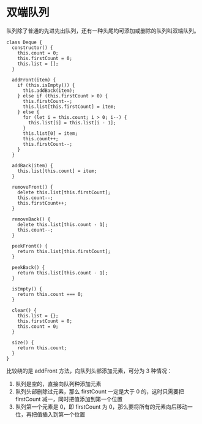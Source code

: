 # 双端队列

队列除了普通的先进先出队列，还有一种头尾均可添加或删除的队列叫双端队列。

```
class Deque {
  constructor() {
    this.count = 0;
    this.firstCount = 0;
    this.list = [];
  }

  addFront(item) {
    if (this.isEmpty()) {
      this.addBack(item);
    } else if (this.firstCount > 0) {
      this.firstCount--;
      this.list[this.firstCount] = item;
    } else {
      for (let i = this.count; i > 0; i--) {
        this.list[i] = this.list[i - 1];
      }
      this.list[0] = item;
      this.count++;
      this.firstCount--;
    }
  }

  addBack(item) {
    this.list[this.count] = item;
  }

  removeFront() {
    delete this.list[this.firstCount];
    this.count--;
    this.firstCount++;
  }

  removeBack() {
    delete this.list[this.count - 1];
    this.count--;
  }

  peekFront() {
    return this.list[this.firstCount];
  }

  peekBack() {
    return this.list[this.count - 1];
  }

  isEmpty() {
    return this.count === 0;
  }

  clear() {
    this.list = {};
    this.firstCount = 0;
    this.count = 0;
  }

  size() {
    return this.count;
  }
}
```

比较绕的是 addFront 方法，向队列头部添加元素，可分为 3 种情况：

1. 队列是空的，直接向队列种添加元素
2. 队列头部删除过元素，那么 firstCount 一定是大于 0 的，这时只需要把 firstCount 减一，同时把值添加到第一个位置
3. 队列第一个元素是 0，即 firstCount 为 0，那么要将所有的元素向后移动一位，再把值插入到第一个位置